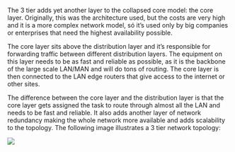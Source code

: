 The 3 tier adds yet another layer to the collapsed core model: the core layer. Originally, this was the architecture used, but the costs are very high and it is a more complex network model, só it’s used only by big companies or enterprises that need the highest availability possible.

The core layer sits above the distribution layer and it’s responsible for forwarding traffic between different distribution layers. The equipment on this layer needs to be as fast and reliable as possible, as it is the backbone of the large scale LAN/MAN and will do tons of routing. The core layer is then connected to the LAN edge routers that give access to the internet or other sites.

The difference between the core layer and the distribution layer is that the core layer gets assigned the task to route through almost all the LAN and needs to be fast and reliable. It also adds another layer of network redundancy making the whole network more available and adds scalability to the topology. The following image illustrates a 3 tier network topology:

![](https://lh3.googleusercontent.com/fctH7I6HCoRj6FvV3DSF__r8HGLyvAj7zfC3faw9YuafS4WL1gAAGdmfsV2KxJI-lk5CBAVf7mr0F1mkUZutIuCSBp0pBKrGkEJl8ZEConRyK05UhkPAtczf6l2JThDzMoB1XHq0S9Nq4yasNyTOz_o)